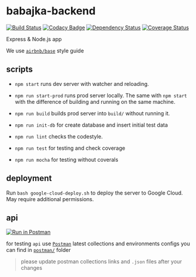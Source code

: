 # babajka-backend
[![Build Status](https://travis-ci.org/babajka/babajka-backend.svg?branch=master)](https://travis-ci.org/babajka/babajka-backend)
[![Codacy Badge](https://api.codacy.com/project/badge/Grade/27a0eb2d7da645b983b464238ca7248e)](https://www.codacy.com/app/babajka/babajka-backend?utm_source=github.com&amp;utm_medium=referral&amp;utm_content=babajka/babajka-backend&amp;utm_campaign=Badge_Grade)
[![Dependency Status](https://www.versioneye.com/user/projects/5958fad5368b0800734a43f0/badge.svg?style=flat-square)](https://www.versioneye.com/user/projects/5958fad5368b0800734a43f0)
[![Coverage Status](https://coveralls.io/repos/github/babajka/babajka-backend/badge.svg?branch=master)](https://coveralls.io/github/babajka/babajka-backend?branch=master)

Express &amp; Node.js app

We use [`airbnb/base`](https://github.com/airbnb/javascript) style guide

## scripts

* `npm start` runs dev server with watcher and reloading.

* `npm run start-prod` runs prod server locally. The same with `npm start` with the difference of building and running on the same machine.

* `npm run build` builds prod server into `build/` without running it.

* `npm run init-db` for create database and insert initial test data

* `npm run lint` checks the codestyle.

* `npm run test` for testing and check coverage

* `npm run mocha` for testing without coverals

## deployment

Run `bash google-cloud-deploy.sh` to deploy the server to Google Cloud. May require additional permissions.

## api

[![Run in Postman](https://run.pstmn.io/button.svg)](https://app.getpostman.com/run-collection/e78e33dafe7cff921407#?env%5Bbabajka%5D=W3siZW5hYmxlZCI6dHJ1ZSwia2V5IjoiRE9NQUlOIiwidmFsdWUiOiJodHRwOi8vbG9jYWxob3N0OjMwMDAiLCJ0eXBlIjoidGV4dCJ9LHsiZW5hYmxlZCI6dHJ1ZSwia2V5IjoiQVBJX1VSTCIsInZhbHVlIjoiL2FwaSIsInR5cGUiOiJ0ZXh0In1d)

for testing `api` use [`Postman`](https://www.getpostman.com/)
latest collections and environments configs you can find in [`postman/`](https://github.com/babajka/babajka-backend/tree/master/postman) folder

> please update postman collections links and `.json` files after your changes

